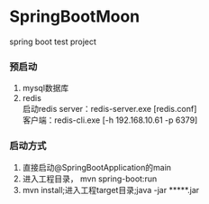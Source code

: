 # SpringBootMoon
spring boot test project


### 预启动
1. mysql数据库
2. redis  
启动redis server：redis-server.exe [redis.conf]  
客户端：redis-cli.exe [-h 192.168.10.61 -p 6379]  


### 启动方式  

1. 直接启动@SpringBootApplication的main
1. 进入工程目录， mvn spring-boot:run
1. mvn install;进入工程target目录;java -jar *****.jar